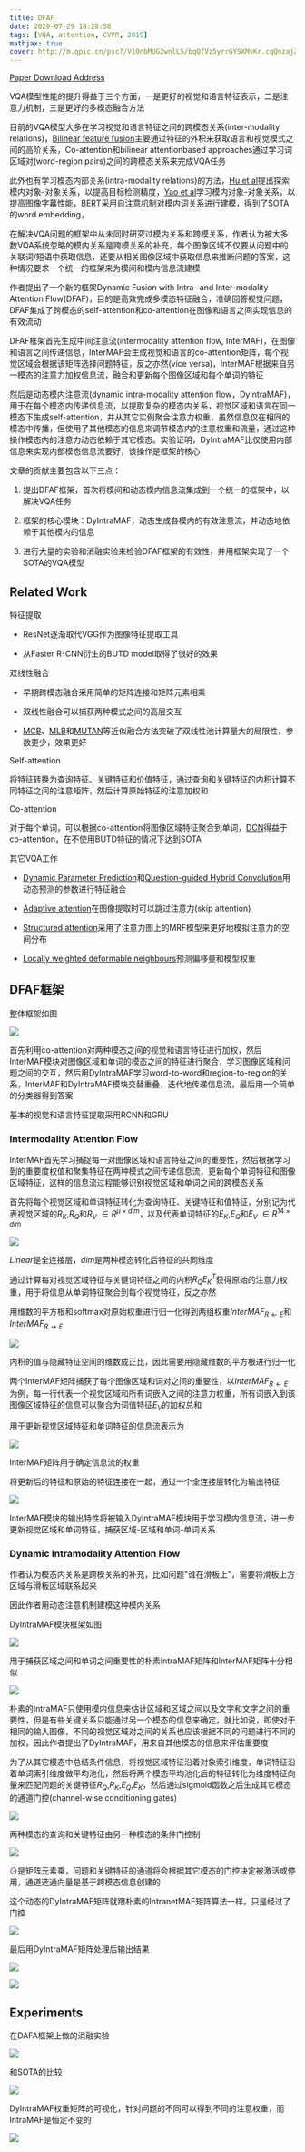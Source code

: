 ```yaml
---
title: DFAF
date: 2020-07-29 18:28:58
tags: [VQA, attention, CVPR, 2019]
mathjax: true
cover: http://m.qpic.cn/psc?/V10nbMUG2wnlL5/bqQfVz5yrrGYSXMvKr.cqQnzajZgINHwIGeFm8h1cjKLaCjM8v5zq8T9zd1Lyk8PXhz*xi.CGejj3pHla4gygu36.wgDAsOon.ePkdlRQG4!/b&bo=AAc4BAAAAAADBxk!&rf=viewer_4
---
```

[Paper Download Address](https://arxiv.org/abs/1812.05252)

VQA模型性能的提升得益于三个方面，一是更好的视觉和语言特征表示，二是注意力机制，三是更好的多模态融合方法

目前的VQA模型大多在学习视觉和语言特征之间的跨模态关系(inter-modality relations)，[Bilinear feature fusion][1]主要通过特征的外积来获取语言和视觉模式之间的高阶关系，Co-attention和bilinear attentionbased approaches通过学习词区域对(word-region pairs)之间的跨模态关系来完成VQA任务

此外也有学习模态内部关系(intra-modality relations)的方法，[Hu et al][2]提出探索模内对象-对象关系，以提高目标检测精度，[Yao et al][3]学习模内对象-对象关系，以提高图像字幕性能，[BERT][4]采用自注意机制对模内词关系进行建模，得到了SOTA的word embedding，

在解决VQA问题的框架中从未同时研究过模内关系和跨模关系，作者认为被大多数VQA系统忽略的模内关系是跨模关系的补充，每个图像区域不仅要从问题中的关联词/短语中获取信息，还要从相关图像区域中获取信息来推断问题的答案，这种情况要求一个统一的框架来为模间和模内信息流建模

[1]:https://arxiv.org/abs/1511.06062
[2]:https://arxiv.org/abs/1711.11575
[3]:https://arxiv.org/abs/1809.07041
[4]:https://arxiv.org/abs/1810.04805

作者提出了一个新的框架Dynamic Fusion with Intra- and Inter-modality Attention Flow(DFAF)，目的是高效完成多模态特征融合，准确回答视觉问题，DFAF集成了跨模态的self-attention和co-attention在图像和语言之间实现信息的有效流动

DFAF框架首先生成中间注意流(intermodality attention flow, InterMAF)，在图像和语言之间传递信息，InterMAF会生成视觉和语言的co-attention矩阵，每个视觉区域会根据该矩阵选择问题特征，反之亦然(vice versa)，InterMAF根据来自另一模态的注意力加权信息流，融合和更新每个图像区域和每个单词的特征

然后是动态模内注意流(dynamic intra-modality attention flow，DyIntraMAF)，用于在每个模态内传递信息流，以提取复杂的模态内关系，视觉区域和语言在同一模态下生成self-attention，并从其它实例聚合注意力权重，虽然信息仅在相同的模态中传播，但使用了其他模态的信息来调节模态内的注意权重和流量，通过这种操作模态内的注意力动态依赖于其它模态。实验证明，DyIntraMAF比仅使用内部信息来实现内部模态信息流要好，该操作是框架的核心

文章的贡献主要包含以下三点：

1. 提出DFAF框架，首次将模间和动态模内信息流集成到一个统一的框架中，以解决VQA任务
   
2. 框架的核心模块：DyIntraMAF，动态生成各模内的有效注意流，并动态地依赖于其他模内的信息

3. 进行大量的实验和消融实验来检验DFAF框架的有效性，并用框架实现了一个SOTA的VQA模型

## Related Work

特征提取

* ResNet逐渐取代VGG作为图像特征提取工具

* 从Faster R-CNN衍生的BUTD model取得了很好的效果

双线性融合

* 早期跨模态融合采用简单的矩阵连接和矩阵元素相乘

* 双线性融合可以捕获两种模式之间的高层交互

* [MCB][5]、[MLB][6]和[MUTAN][7]等近似融合方法突破了双线性池计算量大的局限性，参数更少，效果更好

[5]:https://arxiv.org/abs/1606.01847v3
[6]:https://arxiv.org/abs/1610.04325
[7]:https://arxiv.org/abs/1705.06676

Self-attention

将特征转换为查询特征、关键特征和价值特征，通过查询和关键特征的内积计算不同特征之间的注意矩阵，然后计算原始特征的注意加权和

Co-attention

对于每个单词，可以根据co-attention将图像区域特征聚合到单词，[DCN][8]得益于co-attention，在不使用BUTD特征的情况下达到SOTA

[8]:https://arxiv.org/abs/1804.00775

其它VQA工作

* [Dynamic Parameter Prediction][9]和[Question-guided Hybrid Convolution][10]用动态预测的参数进行特征融合
 
* [Adaptive attention][11]在图像提取时可以跳过注意力(skip attention)
 
* [Structured attention][12]采用了注意力图上的MRF模型来更好地模拟注意力的空间分布

* [Locally weighted deformable neighbours][13]预测偏移量和模型权重

[9]:https://arxiv.org/abs/1511.05756
[10]:https://arxiv.org/abs/1808.02632
[11]:https://arxiv.org/abs/1612.01887
[12]:https://arxiv.org/abs/1702.00887
[13]:https://aaai.org/ojs/index.php/AAAI/article/view/4871

## DFAF框架

整体框架如图

![](http://m.qpic.cn/psc?/V10nbMUG3EIcUi/bqQfVz5yrrGYSXMvKr.cqWeOdpefgqRCVwsfmvbZS5Qu6c5KrnNPlM1fC3mRJsr4vjSDvMjZ2ZiCwgXtyVvrSswELW0*9w5r0d2bb2E*35g!/b&bo=zgSHAQAAAAADB24!&rf=viewer_4)

首先利用co-attention对两种模态之间的视觉和语言特征进行加权，然后InterMAF模块对图像区域和单词的模态之间的特征进行聚合，学习图像区域和问题之间的交互，然后用DyIntraMAF学习word-to-word和region-to-region的关系，InterMAF和DyIntraMAF模块交替重叠，迭代地传递信息流，最后用一个简单的分类器得到答案

基本的视觉和语言特征提取采用RCNN和GRU

### Intermodality Attention Flow

InterMAF首先学习捕捉每一对图像区域和语言特征之间的重要性，然后根据学习到的重要度权值和聚集特征在两种模式之间传递信息流，更新每个单词特征和图像区域特征，这样的信息流过程能够识别视觉区域和单词之间的跨模态关系

首先将每个视觉区域和单词特征转化为查询特征、关键特征和值特征，分别记为代表视觉区域的$R_K$,$R_Q$和$R_V$ $\in R^{\mu \times dim}$，以及代表单词特征的$E_K$,$E_Q$和$E_V$ $\in R^{14 \times dim}$

![](http://m.qpic.cn/psc?/V10nbMUG3EIcUi/TmEUgtj9EK6.7V8ajmQrEEF7wdmOMFUcyn0q.Lj*SeUZVn5RS9mvIVnbrDD2rgCFuuJfhiwgiqa6oGiqW3S2VbIh0VAsHrDp7CpiYdwfrCo!/b&bo=BgKBAAAAAAADF7c!&rf=viewer_4)

$Linear$是全连接层，$dim$是两种模态转化后特征的共同维度

通过计算每对视觉区域特征与关键词特征之间的内积$R_QE^T_K$获得原始的注意力权重，用于将信息从单词特征聚合到每个视觉特征，反之亦然

用维数的平方根和softmax对原始权重进行归一化得到两组权重$InterMAF_{R \leftarrow E}$和$InterMAF_{R \to E}$

![](http://m.qpic.cn/psc?/V10nbMUG3EIcUi/TmEUgtj9EK6.7V8ajmQrEMIVGenPeBCLsH0M4yt4lhiM0RHfB9KfQ0MfcZahxcjrJiFUAkTPlQc4nH39P*KHD2p9t2d7S0m9VoDLu7EFsSw!/b&bo=qQGWAAAAAAADFww!&rf=viewer_4)

内积的值与隐藏特征空间的维数成正比，因此需要用隐藏维数的平方根进行归一化

两个InterMAF矩阵捕获了每个图像区域和词对之间的重要性，以$InterMAF_{R \leftarrow E}$为例，每一行代表一个视觉区域和所有词嵌入之间的注意力权重，所有词嵌入到该图像区域特征的信息可以聚合为词值特征$E_V$的加权总和

用于更新视觉区域特征和单词特征的信息流表示为

![](http://m.qpic.cn/psc?/V10nbMUG3EIcUi/TmEUgtj9EK6.7V8ajmQrEErwaObB4pZV5ReMLbRPKgginEP6dVheKhl2rQKj15oOdpBUaYPXog*NIgWCj0bYOBYuuNoU5*uJKD71t12Ga44!/b&bo=ZgFeAAAAAAADFws!&rf=viewer_4)

InterMAF矩阵用于确定信息流的权重

将更新后的特征和原始的特征连接在一起，通过一个全连接层转化为输出特征

![](http://m.qpic.cn/psc?/V10nbMUG3EIcUi/TmEUgtj9EK6.7V8ajmQrELvnry0LS3lOkU8iJemGSlEAvs0hK3gRDbagX3MQF98rESb09PqSgNw2rmFSrhJarF6xru5Zt3Uz.qEpyDNgmN0!/b&bo=cAFaAAAAAAADFxk!&rf=viewer_4)

InterMAF模块的输出特性将被输入DyIntraMAF模块用于学习模内信息流，进一步更新视觉区域和单词特征，捕获区域-区域和单词-单词关系

### Dynamic Intramodality Attention Flow

作者认为模态内关系是跨模关系的补充，比如问题"谁在滑板上"，需要将滑板上方区域与滑板区域联系起来

因此作者用动态注意机制建模这种模内关系

DyIntraMAF模块框架如图

![](http://m.qpic.cn/psc?/V10nbMUG3EIcUi/TmEUgtj9EK6.7V8ajmQrEE7XS2sBTam0MreIl0qmloX569MFaFSXujgZnDuz3sFTbF4IvgvQUpqB*apcI7UTbbPajgO9tHkYr5qFM0r2k34!/b&bo=agPIAgAAAAADF5E!&rf=viewer_4)

用于捕获区域之间和单词之间重要性的朴素IntraMAF矩阵和InterMAF矩阵十分相似

![](http://m.qpic.cn/psc?/V10nbMUG3EIcUi/TmEUgtj9EK6.7V8ajmQrEL3.DpxNrKosfui*EpQcaIrmw*PZ3eMG86khdP1vdT.bDJbJ25IiSlx9wcVif1nGKB5kLCUIQumTAG3Fo91tMog!/b&bo=hQGXAAAAAAADFyE!&rf=viewer_4)

朴素的IntraMAF只使用模内信息来估计区域和区域之间以及文字和文字之间的重要性，但是有些关键关系只能通过另一个模态的信息来确定，就比如说，即使对于相同的输入图像，不同的视觉区域对之间的关系也应该根据不同的问题进行不同的加权，因此作者提出了DyIntraMAF，用来自其他模态的信息来评估重要度

为了从其它模态中总结条件信息，将视觉区域特征沿着对象索引维度，单词特征沿着单词索引维度做平均池化，然后将两个模态平均池化后的特征转化为维度特征向量来匹配问题的关键特征$R_Q$,$R_K$,$E_Q$,$E_K$，然后通过sigmoid函数之后生成其它模态的通道门控(channel-wise conditioning gates)

![](http://m.qpic.cn/psc?/V10nbMUG3EIcUi/TmEUgtj9EK6.7V8ajmQrEBs2MRVXK7YvRXtcToBqeuLsiFC7Yd7ms*VLGWuJw3roECesblhF5bbhBylG*hcdSsIzWJ1ZArHOAfncoe96PSQ!/b&bo=qgFQAAAAAAADF8k!&rf=viewer_4)

两种模态的查询和关键特征由另一种模态的条件门控制

![](http://m.qpic.cn/psc?/V10nbMUG3EIcUi/TmEUgtj9EK6.7V8ajmQrEDmlorXlRnKApTo49XkDmGJKnZnsLVktte0Lz9lVkB30l*IcrnX4geqcxwQPXfMeuxO0ies9fwfpmYkA0zTw1l8!/b&bo=HwJaAAAAAAADF3U!&rf=viewer_4)

$\odot$是矩阵元素乘，问题和关键特征的通道将会根据其它模态的门控决定被激活或停用，通道选通向量是基于跨模态信息创建的

这个动态的DyIntraMAF矩阵就跟朴素的IntranetMAF矩阵算法一样，只是经过了门控

![](http://m.qpic.cn/psc?/V10nbMUG3EIcUi/TmEUgtj9EK6.7V8ajmQrEN1M7dHFkNGGo5ixuFe1xq2llDAX9EFfv*jJUV0pgNaZR3qEE3IquYu59yzgvrubVpU5lQi1BGiUmR22K5VU3ro!/b&bo=mQGQAAAAAAADFzo!&rf=viewer_4)

最后用DyIntraMAF矩阵处理后输出结果

![](http://m.qpic.cn/psc?/V10nbMUG3EIcUi/TmEUgtj9EK6.7V8ajmQrEHYzg*Gx7DiGYSxd7sWwMl*35QVofciJ65rJZaMv6xowEBErvRS.38juvPwk9KrJ4FTEPk0pBA5Xwd1tUd5S2Zg!/b&bo=bAFZAAAAAAADFwY!&rf=viewer_4)

![](http://m.qpic.cn/psc?/V10nbMUG3EIcUi/TmEUgtj9EK6.7V8ajmQrEC7ujXIvIxFeLhtTkSpm8uM5*KU6bkaRZgVgqYWWWv*AunX4bcpTJ9QELJp*bcvd6Pp9FOrtAKkvcITUI0FB9PQ!/b&bo=XwFaAAAAAAADFzY!&rf=viewer_4)

## Experiments

在DAFA框架上做的消融实验

![](http://m.qpic.cn/psc?/V10nbMUG3EIcUi/TmEUgtj9EK6.7V8ajmQrEMvqlndmyOqga.5rQFKbxL4NUPp3JJPjYi.KSBBaRqDpvPUpH3fPZuL8UTTFS1bPtGqj0xBOOXuoYGtgMxgv34g!/b&bo=mgF5AgAAAAADF9I!&rf=viewer_4)

和SOTA的比较

![](http://m.qpic.cn/psc?/V10nbMUG3EIcUi/TmEUgtj9EK6.7V8ajmQrEPV0VpUWFns*7KQmSePpCiLgJIMCvchGMERAo4.NHO1H7Z7ALAhtaY9c.9sG3*hH*I8aoCWaHiV30JChqdZ5FOQ!/b&bo=RwIVAQAAAAADF2M!&rf=viewer_4)

DyIntraMAF权重矩阵的可视化，针对问题的不同可以得到不同的注意权重，而IntraMAF是恒定不变的

![](http://m.qpic.cn/psc?/V10nbMUG3EIcUi/TmEUgtj9EK6.7V8ajmQrEP2RjZtGryE.qs7tWOUkUmUNlVLSK4Ff.SJud7PETsUChigf5wF1NU55b6VyaCDu7gqVEcj0s.VY0XnlJlRY3to!/b&bo=sQQmAgAAAAADN4M!&rf=viewer_4)











